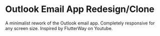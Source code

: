 # Outlook Email App Redesign/Clone
A minimalist rework of the Outlook email app. Completely responsive for any screen size. Inspired by FlutterWay on Youtube.


